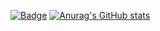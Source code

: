 [![Badge](https://fgurgxunzyxh.runkit.sh)](t.me/articmi2003)
[![Anurag's GitHub stats](https://github-readme-stats.vercel.app/api?username=Articmi&theme=dark)](https://github.com/anuraghazra/github-readme-stats)
